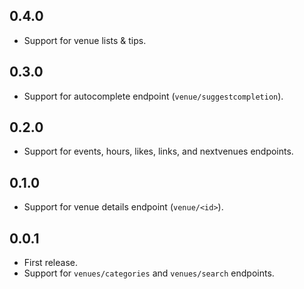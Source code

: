 0.4.0
-----
* Support for venue lists & tips.

0.3.0
-----
* Support for autocomplete endpoint (`venue/suggestcompletion`).

0.2.0
-----
* Support for events, hours, likes, links, and nextvenues endpoints.

0.1.0
-----
* Support for venue details endpoint (`venue/<id>`).

0.0.1
-----
* First release.
* Support for `venues/categories` and `venues/search` endpoints.
